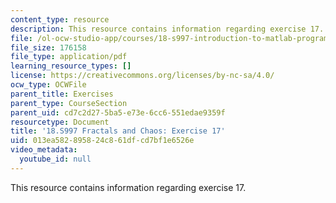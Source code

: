 ```yaml
---
content_type: resource
description: This resource contains information regarding exercise 17.
file: /ol-ocw-studio-app/courses/18-s997-introduction-to-matlab-programming-fall-2011/013ea582895824c861dfcd7bf1e6526e_MIT18_S997F11_Exercise_17.pdf
file_size: 176158
file_type: application/pdf
learning_resource_types: []
license: https://creativecommons.org/licenses/by-nc-sa/4.0/
ocw_type: OCWFile
parent_title: Exercises
parent_type: CourseSection
parent_uid: cd7c2d27-5ba5-e73e-6cc6-551edae9359f
resourcetype: Document
title: '18.S997 Fractals and Chaos: Exercise 17'
uid: 013ea582-8958-24c8-61df-cd7bf1e6526e
video_metadata:
  youtube_id: null
---
```

This resource contains information regarding exercise 17.